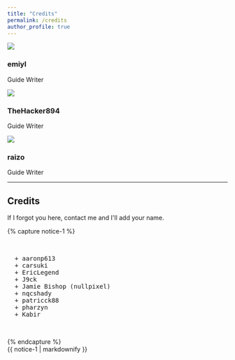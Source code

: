 ```yaml
---
title: "Credits"
permalink: /credits
author_profile: true
---
```


<link rel="stylesheet" href="https://use.fontawesome.com/releases/v5.6.1/css/all.css">

<div>
  <div class="credits">
    <div class="user">
      <img src="https://avatars1.githubusercontent.com/u/31181801?s=400&u=cfd561b223a087ddd91eed53f00bb19096e64d42&v=4">
    </div>
    <div class="user">
      <h3>emiyl</h3>
      <p>Guide Writer</p>
      <a class="social-icon" href="https://twitter.com/emiyl0" target="_blank">
        <i class="fab fa-twitter"></i>
      </a>
      <a class="social-icon" href="https://github.com/emiyl" target="_blank">
        <i class="fab fa-github"></i>
      </a>
      <a class="social-icon" href="https://paypal.me/emiyl/10" target="_blank">
        <i class="fab fa-paypal"></i>
      </a>
    </div>
  </div>
</div>
<div>
  <div class="credits">
    <div class="user">
      <img src="https://avatars2.githubusercontent.com/u/28849256?s=460&u=d0132ac21602cad1fa4c4fa76bc9f25af656d241&v=4">
  </div>
  <div class="user">
    <h3>TheHacker894</h3>
    <p>Guide Writer</p>
    <a class="social-icon" href="https://twitter.com/TheHacker894" target="_blank">
      <i class="fab fa-twitter"></i>
    </a>
    <a class="social-icon" href="https://github.com/The-Hacker894" target="_blank">
      <i class="fab fa-github"></i>
    </a>
  </div>
</div>
<div>
<div class="credits">
  <div class="user">
    <img
      src="https://avatars2.githubusercontent.com/u/35413558?s=460&u=0315f59d2eef1d325ca062bda9d08800434bc6cf&v=4">
  </div>
  <div class="user">
    <h3>raizo</h3>
    <p>Guide Writer</p>
    <a class="social-icon" href="https://twitter.com/yvngraizo" target="_blank">
      <i class="fab fa-twitter"></i>
    </a>
    <a class="social-icon" href="https://github.com/iraizo" target="_blank">
      <i class="fab fa-github"></i>
    </a>
  </div>
</div>
</div>
</div>

---

## Credits

If I forgot you here, contact me and I'll add your name.

{% capture notice-1 %}
<pre><br>
  + aaronp613
  + carsuki
  + EricLegend
  + J9ck
  + Jamie Bishop (nullpixel)
  + nqcshady
  + patricck88
  + pharzyn
  + Kabir


</pre>{% endcapture %}
<div class="notice">{{ notice-1 | markdownify }}</div>
